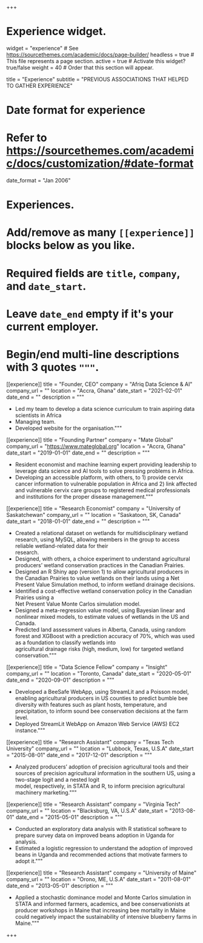 +++
# Experience widget.
widget = "experience"  # See https://sourcethemes.com/academic/docs/page-builder/
headless = true  # This file represents a page section.
active = true  # Activate this widget? true/false
weight = 40  # Order that this section will appear.

title = "Experience"
subtitle = "PREVIOUS ASSOCIATIONS THAT HELPED TO GATHER EXPERIENCE"

# Date format for experience
#   Refer to https://sourcethemes.com/academic/docs/customization/#date-format
date_format = "Jan 2006"

# Experiences.
#   Add/remove as many `[[experience]]` blocks below as you like.
#   Required fields are `title`, `company`, and `date_start`.
#   Leave `date_end` empty if it's your current employer.
#   Begin/end multi-line descriptions with 3 quotes `"""`.

[[experience]]
  title = "Founder, CEO"
  company = "Afriq Data Science & AI"
  company_url = ""
  location = "Accra, Ghana"
  date_start = "2021-02-01"
  date_end = ""
  description = """
  * Led my team to develop a data science curriculum to train aspiring data scientists in        Africa
  * Managing team.
  * Developed website for the organisation."""

[[experience]]
  title = "Founding Partner"
  company = "Mate Global"
  company_url = "https://www.mateglobal.org"
  location = "Accra, Ghana"
  date_start = "2019-01-01"
  date_end = ""
  description = """
  * Resident economist and machine learning expert providing leadership to leverage data 
     science and AI tools to solve pressing problems in Africa.
  * Developing an accessible platform, with others, to 1) provide cervix cancer information to     vulnerable population in Africa and 2) link affected and vulnerable cervix care groups to      registered medical professionals and institutions for the proper disease management."""

[[experience]]
  title = "Research Economist"
  company = "University of Saskatchewan"
  company_url = ""
  location = "Saskatoon, SK, Canada"
  date_start = "2018-01-01"
  date_end = ""
  description = """
  * Created a relational dataset on wetlands for multidisciplinary wetland research, using 
    MySQL, allowing members in the group to access reliable wetland-related data for their   
    research.
  * Designed, with others, a choice experiment to understand agricultural producers’ wetland       conservation practices in the Canadian Prairies. 
  * Designed an R Shiny app (version 1) to allow agricultural producers in the Canadian 
    Prairies to value wetlands on their lands using a Net Present Value Simulation method, to 
    inform wetland drainage decisions.
  * Identified a cost-effective wetland conservation policy in the Canadian Prairies using a   
    Net Present Value Monte Carlos simulation model. 
  * Designed a meta-regression value model, using Bayesian linear and nonlinear mixed models,      to estimate values of wetlands in the US and Canada. 
  * Predicted land assessment values in Alberta, Canada, using random forest and XGBoost with a     prediction accuracy of 70%, which was used as a foundation to classify wetlands into   
    agricultural drainage risks (high, medium, low) for targeted wetland conservation."""
  
[[experience]]
  title = "Data Science Fellow"
  company = "Insight"
  company_url = ""
  location = "Toronto, Canada"
  date_start = "2020-05-01"
  date_end = "2020-09-01"
  description = """
  * Developed a BeeSafe WebApp, using StreamLit and a Poisson model, enabling agricultural 
  producers in US counties to predict bumble bee diversity with features such as plant hosts, 
  temperature, and precipitation, to inform sound bee conservation decisions at the farm level.
  * Deployed StreamLit WebApp on Amazon Web Service (AWS) EC2 instance."""


[[experience]]
  title = "Research Assistant"
  company = "Texas Tech University"
  company_url = ""
  location = "Lubbock, Texas, U.S.A"
  date_start = "2015-08-01"
  date_end = "2017-12-01"
  description = """
* Analyzed producers’ adoption of precision agricultural tools and their sources of precision 
  agricultural information in the southern US, using a two-stage logit and a nested logit   
  model, respectively, in STATA and R, to inform precision agricultural machinery marketing."""
  
[[experience]]
  title = "Research Assistant"
  company = "Virginia Tech"
  company_url = ""
  location = "Blacksburg, VA, U.S.A"
  date_start = "2013-08-01"
  date_end = "2015-05-01"
  description = """
* Conducted an exploratory data analysis with R statistical software to prepare survey data on 
  improved beans adoption in Uganda for analysis.
* Estimated a logistic regression to understand the adoption of improved beans in Uganda and 
  recommended actions that motivate farmers to adopt it."""

[[experience]]
  title = "Research Assistant"
  company = "University of Maine"
  company_url = ""
  location = "Orono, ME, U.S.A"
  date_start = "2011-08-01"
  date_end = "2013-05-01"
  description = """
* Applied a stochastic dominance model and Monte Carlos simulation in STATA and informed 
  farmers, academics, and bee conservationists at producer workshops in Maine that increasing 
  bee mortality in Maine could negatively impact the sustainability of intensive blueberry 
  farms in Maine."""

+++
